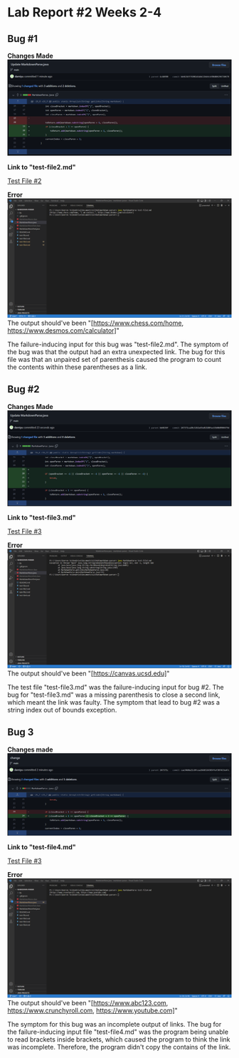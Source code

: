 # Lab Report #2 Weeks 2-4

## Bug #1

**Changes Made**
![Image](change1.png)

**Link to "test-file2.md"**

[Test File #2](https://github.com/damiyu/markdown-parser/blob/main/test-file2.md)

**Error**
![Image](error1.png)
The output should've been "[https://www.chess.com/home, https://www.desmos.com/calculator]"

The failure-inducing input for this bug was "test-file2.md". The symptom of the bug was that the output had an extra unexpected link. The bug for this file was that an unpaired set of parenthesis caused the program to count the contents within these parentheses as a link.

## Bug #2

**Changes Made**
![Image](change2.png)

**Link to "test-file3.md"**

[Test File #3](https://github.com/damiyu/markdown-parser/blob/main/test-file3.md)

**Error**
![Image](error2.png)
The output should've been "[https://canvas.ucsd.edu]"

The test file "test-file3.md" was the failure-inducing input for bug #2. The bug for "test-file3.md" was a missing parenthesis to close a second link, which meant the link was faulty. The symptom that lead to bug #2 was a string index out of bounds exception.

## Bug 3

**Changes made**
![Image](change3.png)

**Link to "test-file4.md"**

[Test File #3](https://github.com/damiyu/markdown-parser/blob/main/test-file4.md)

**Error**
![Image](error3.png)
The output should've been "[https://www.abc123.com, https://www.crunchyroll.com, https://www.youtube.com]"

The symptom for this bug was an incomplete output of links. The bug for the failure-inducing input file "test-file4.md" was the program being unable to read brackets inside brackets, which caused the program to think the link was incomplete. Therefore, the program didn't copy the contains of the link.
